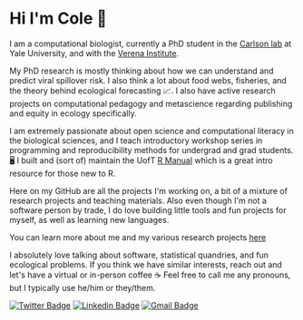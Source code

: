 # Hi I'm Cole 👋 

I am a computational biologist, currently a PhD student in the [Carlson lab](https://carlsonlab.bio/) at Yale University, and with the [Verena Institute](https://www.viralemergence.org/). 

My PhD research is mostly thinking about how we can understand and predict viral spillover risk. I also think a lot about food webs, fisheries, and the theory behind ecological forecasting 📈. I also have active research projects on computational pedagogy and metascience regarding publishing and equity in ecology specifically. 

I am extremely passionate about open science and computational literacy in the biological sciences, and I teach introductory workshop series in programming and reproducibility methods for undergrad and grad students. 🖥️ I built and (sort of) maintain the UofT [R Manual](rmanual) which is a great intro resource for those new to R. 

Here on my GitHub are all the projects I'm working on, a bit of a mixture of research projects and teaching materials. Also even though I'm not a software person by trade, I do love building little tools and fun projects for myself, as well as learning new languages. 

You can learn more about me and my various research projects [here](https://colebrookson.com)

I absolutely love talking about software, statistical quandries, and fun ecological problems. If you think we have similar interests, reach out and let's have a virtual or in-person coffee :coffee: Feel free to call me any pronouns, but I typically use he/him or they/them.


[![Twitter Badge](https://img.shields.io/badge/-@cole_brookson-1ca0f1?style=flat-square&labelColor=1ca0f1&logo=twitter&logoColor=white&link=https://twitter.com/cole_brookson)](https://twitter.com/cole_brookson) [![Linkedin Badge](https://img.shields.io/badge/-colebrookson-blue?style=flat-square&logo=Linkedin&logoColor=white&link=https://www.linkedin.com/in/cole-brookson-b97754124/)](https://www.linkedin.com/in/cole-brookson-b97754124/) [![Gmail Badge](https://img.shields.io/badge/-cole.brookson@gmail.com-c14438?style=flat-square&logo=gmail&logoColor=white&link=mailto:cole.brookson@gmail.com)](mailto:cole.brookson@gmail.com.com) 
